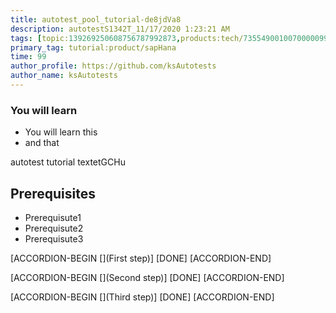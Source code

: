 ```yaml
---
title: autotest_pool_tutorial-de8jdVa8
description: autotestS1342T_11/17/2020 1:23:21 AM
tags: [topic:139269250608756787992873,products:tech/73554900100700000996,tutorial:experience/advanced]
primary_tag: tutorial:product/sapHana
time: 99
author_profile: https://github.com/ksAutotests
author_name: ksAutotests
---
```

### You will learn
- You will learn this
- and that

autotest tutorial textetGCHu

## Prerequisites
- Prerequisute1
- Prerequisute2
- Prerequisute3

[ACCORDION-BEGIN [](First step)]
[DONE]
[ACCORDION-END]

[ACCORDION-BEGIN [](Second step)]
[DONE]
[ACCORDION-END]

[ACCORDION-BEGIN [](Third step)]
[DONE]
[ACCORDION-END]

